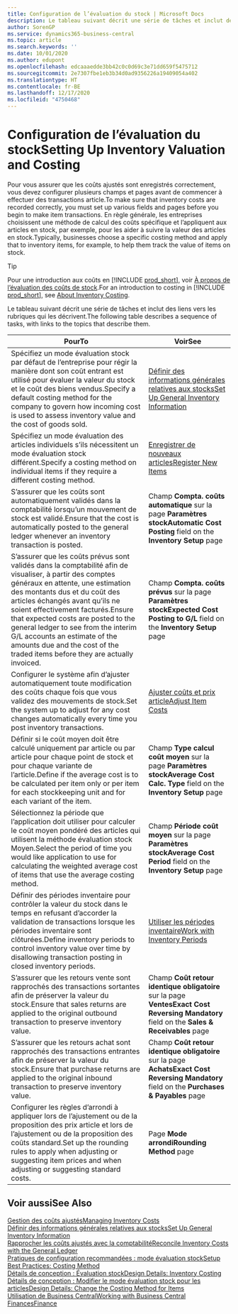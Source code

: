 ```yaml
---
title: Configuration de l’évaluation du stock | Microsoft Docs
description: Le tableau suivant décrit une série de tâches et inclut des liens vers les rubriques qui les décrivent.
author: SorenGP
ms.service: dynamics365-business-central
ms.topic: article
ms.search.keywords: ''
ms.date: 10/01/2020
ms.author: edupont
ms.openlocfilehash: edcaaaedde3bb42c0c0d69c3e71dd659f5475712
ms.sourcegitcommit: 2e7307fbe1eb3b34d0ad9356226a19409054a402
ms.translationtype: HT
ms.contentlocale: fr-BE
ms.lasthandoff: 12/17/2020
ms.locfileid: "4750468"
---
```

# <a name="setting-up-inventory-valuation-and-costing"></a><span data-ttu-id="ae532-103">Configuration de l’évaluation du stock</span><span class="sxs-lookup"><span data-stu-id="ae532-103">Setting Up Inventory Valuation and Costing</span></span>

<span data-ttu-id="ae532-104">Pour vous assurer que les coûts ajustés sont enregistrés correctement, vous devez configurer plusieurs champs et pages avant de commencer à effectuer des transactions article.</span><span class="sxs-lookup"><span data-stu-id="ae532-104">To make sure that inventory costs are recorded correctly, you must set up various fields and pages before you begin to make item transactions.</span></span> <span data-ttu-id="ae532-105">En règle générale, les entreprises choisissent une méthode de calcul des coûts spécifique et l’appliquent aux articles en stock, par exemple, pour les aider à suivre la valeur des articles en stock.</span><span class="sxs-lookup"><span data-stu-id="ae532-105">Typically, businesses choose a specific costing method and apply that to inventory items, for example, to help them track the value of items on stock.</span></span>  

> [!TIP]
> <span data-ttu-id="ae532-106">Pour une introduction aux coûts en [!INCLUDE [prod_short](includes/prod_short.md)], voir [À propos de l’évaluation des coûts de stock](finance-learn-about-costing.md).</span><span class="sxs-lookup"><span data-stu-id="ae532-106">For an introduction to costing in [!INCLUDE [prod_short](includes/prod_short.md)], see [About Inventory Costing](finance-learn-about-costing.md).</span></span>

<span data-ttu-id="ae532-107">Le tableau suivant décrit une série de tâches et inclut des liens vers les rubriques qui les décrivent.</span><span class="sxs-lookup"><span data-stu-id="ae532-107">The following table describes a sequence of tasks, with links to the topics that describe them.</span></span>

|<span data-ttu-id="ae532-108">**Pour**</span><span class="sxs-lookup"><span data-stu-id="ae532-108">**To**</span></span>|<span data-ttu-id="ae532-109">**Voir**</span><span class="sxs-lookup"><span data-stu-id="ae532-109">**See**</span></span>|  
|------------|-------------|
|<span data-ttu-id="ae532-110">Spécifiez un mode évaluation stock par défaut de l’entreprise pour régir la manière dont son coût entrant est utilisé pour évaluer la valeur du stock et le coût des biens vendus.</span><span class="sxs-lookup"><span data-stu-id="ae532-110">Specify a default costing method for the company to govern how incoming cost is used to assess inventory value and the cost of goods sold.</span></span>|[<span data-ttu-id="ae532-111">Définir des informations générales relatives aux stocks</span><span class="sxs-lookup"><span data-stu-id="ae532-111">Set Up General Inventory Information</span></span>](inventory-how-setup-general.md)|  
|<span data-ttu-id="ae532-112">Spécifiez un mode évaluation des articles individuels s’ils nécessitent un mode évaluation stock différent.</span><span class="sxs-lookup"><span data-stu-id="ae532-112">Specify a costing method on individual items if they require a different costing method.</span></span>|[<span data-ttu-id="ae532-113">Enregistrer de nouveaux articles</span><span class="sxs-lookup"><span data-stu-id="ae532-113">Register New Items</span></span>](inventory-how-register-new-items.md)|  
|<span data-ttu-id="ae532-114">S’assurer que les coûts sont automatiquement validés dans la comptabilité lorsqu’un mouvement de stock est validé.</span><span class="sxs-lookup"><span data-stu-id="ae532-114">Ensure that the cost is automatically posted to the general ledger whenever an inventory transaction is posted.</span></span>|<span data-ttu-id="ae532-115">Champ **Compta. coûts automatique** sur la page **Paramètres stock**</span><span class="sxs-lookup"><span data-stu-id="ae532-115">**Automatic Cost Posting** field on the **Inventory Setup** page</span></span>|  
|<span data-ttu-id="ae532-116">S’assurer que les coûts prévus sont validés dans la comptabilité afin de visualiser, à partir des comptes généraux en attente, une estimation des montants dus et du coût des articles échangés avant qu’ils ne soient effectivement facturés.</span><span class="sxs-lookup"><span data-stu-id="ae532-116">Ensure that expected costs are posted to the general ledger to see from the interim G/L accounts an estimate of the amounts due and the cost of the traded items before they are actually invoiced.</span></span>|<span data-ttu-id="ae532-117">Champ **Compta. coûts prévus** sur la page **Paramètres stock**</span><span class="sxs-lookup"><span data-stu-id="ae532-117">**Expected Cost Posting to G/L** field on the **Inventory Setup** page</span></span>|  
|<span data-ttu-id="ae532-118">Configurer le système afin d’ajuster automatiquement toute modification des coûts chaque fois que vous validez des mouvements de stock.</span><span class="sxs-lookup"><span data-stu-id="ae532-118">Set the system up to adjust for any cost changes automatically every time you post inventory transactions.</span></span>|[<span data-ttu-id="ae532-119">Ajuster coûts et prix article</span><span class="sxs-lookup"><span data-stu-id="ae532-119">Adjust Item Costs</span></span>](inventory-how-adjust-item-costs.md)|  
|<span data-ttu-id="ae532-120">Définir si le coût moyen doit être calculé uniquement par article ou par article pour chaque point de stock et pour chaque variante de l’article.</span><span class="sxs-lookup"><span data-stu-id="ae532-120">Define if the average cost is to be calculated per item only or per item for each stockkeeping unit and for each variant of the item.</span></span>|<span data-ttu-id="ae532-121">Champ **Type calcul coût moyen** sur la page **Paramètres stock**</span><span class="sxs-lookup"><span data-stu-id="ae532-121">**Average Cost Calc. Type** field on the **Inventory Setup** page</span></span>|  
|<span data-ttu-id="ae532-122">Sélectionnez la période que l’application doit utiliser pour calculer le coût moyen pondéré des articles qui utilisent la méthode évaluation stock Moyen.</span><span class="sxs-lookup"><span data-stu-id="ae532-122">Select the period of time you would like application to use for calculating the weighted average cost of items that use the average costing method.</span></span>|<span data-ttu-id="ae532-123">Champ **Période coût moyen** sur la page **Paramètres stock**</span><span class="sxs-lookup"><span data-stu-id="ae532-123">**Average Cost Period** field on the **Inventory Setup** page</span></span>|  
|<span data-ttu-id="ae532-124">Définir des périodes inventaire pour contrôler la valeur du stock dans le temps en refusant d’accorder la validation de transactions lorsque les périodes inventaire sont clôturées.</span><span class="sxs-lookup"><span data-stu-id="ae532-124">Define inventory periods to control inventory value over time by disallowing transaction posting in closed inventory periods.</span></span>|[<span data-ttu-id="ae532-125">Utiliser les périodes inventaire</span><span class="sxs-lookup"><span data-stu-id="ae532-125">Work with Inventory Periods</span></span>](finance-how-to-work-with-inventory-periods.md)|  
|<span data-ttu-id="ae532-126">S’assurer que les retours vente sont rapprochés des transactions sortantes afin de préserver la valeur du stock.</span><span class="sxs-lookup"><span data-stu-id="ae532-126">Ensure that sales returns are applied to the original outbound transaction to preserve inventory value.</span></span>|<span data-ttu-id="ae532-127">Champ **Coût retour identique obligatoire** sur la page **Ventes**</span><span class="sxs-lookup"><span data-stu-id="ae532-127">**Exact Cost Reversing Mandatory** field on the **Sales & Receivables** page</span></span>|  
|<span data-ttu-id="ae532-128">S’assurer que les retours achat sont rapprochés des transactions entrantes afin de préserver la valeur du stock.</span><span class="sxs-lookup"><span data-stu-id="ae532-128">Ensure that purchase returns are applied to the original inbound transaction to preserve inventory value.</span></span>|<span data-ttu-id="ae532-129">Champ **Coût retour identique obligatoire** sur la page **Achats**</span><span class="sxs-lookup"><span data-stu-id="ae532-129">**Exact Cost Reversing Mandatory** field on the **Purchases & Payables** page</span></span>|
|<span data-ttu-id="ae532-130">Configurer les règles d’arrondi à appliquer lors de l’ajustement ou de la proposition des prix article et lors de l’ajustement ou de la proposition des coûts standard.</span><span class="sxs-lookup"><span data-stu-id="ae532-130">Set up the rounding rules to apply when adjusting or suggesting item prices and when adjusting or suggesting standard costs.</span></span>|<span data-ttu-id="ae532-131">Page **Mode arrondi**</span><span class="sxs-lookup"><span data-stu-id="ae532-131">**Rounding Method** page</span></span>|  

## <a name="see-also"></a><span data-ttu-id="ae532-132">Voir aussi</span><span class="sxs-lookup"><span data-stu-id="ae532-132">See Also</span></span>

[<span data-ttu-id="ae532-133">Gestion des coûts ajustés</span><span class="sxs-lookup"><span data-stu-id="ae532-133">Managing Inventory Costs</span></span>](finance-manage-inventory-costs.md)  
[<span data-ttu-id="ae532-134">Définir des informations générales relatives aux stocks</span><span class="sxs-lookup"><span data-stu-id="ae532-134">Set Up General Inventory Information</span></span>](inventory-how-setup-general.md)  
[<span data-ttu-id="ae532-135">Rapprocher les coûts ajustés avec la comptabilité</span><span class="sxs-lookup"><span data-stu-id="ae532-135">Reconcile Inventory Costs with the General Ledger</span></span>](finance-how-to-post-inventory-costs-to-the-general-ledger.md)  
[<span data-ttu-id="ae532-136">Pratiques de configuration recommandées : mode évaluation stock</span><span class="sxs-lookup"><span data-stu-id="ae532-136">Setup Best Practices: Costing Method</span></span>](setup-best-practices-costing-method.md)  
[<span data-ttu-id="ae532-137">Détails de conception : Évaluation stock</span><span class="sxs-lookup"><span data-stu-id="ae532-137">Design Details: Inventory Costing</span></span>](design-details-inventory-costing.md)  
[<span data-ttu-id="ae532-138">Détails de conception : Modifier le mode évaluation stock pour les articles</span><span class="sxs-lookup"><span data-stu-id="ae532-138">Design Details: Change the Costing Method for Items</span></span>](design-details-changing-costing-methods.md)  
[<span data-ttu-id="ae532-139">Utilisation de Business Central</span><span class="sxs-lookup"><span data-stu-id="ae532-139">Working with Business Central</span></span>](ui-work-product.md)  
[<span data-ttu-id="ae532-140">Finances</span><span class="sxs-lookup"><span data-stu-id="ae532-140">Finance</span></span>](finance.md)  
